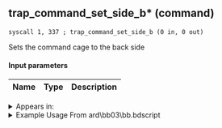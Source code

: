 ## trap_command_set_side_b* (command)

`syscall 1, 337 ; trap_command_set_side_b (0 in, 0 out)`

Sets the command cage to the back side

#### Input parameters
| Name | Type | Description
|------|------|------------




<details>
	<summary>Appears in:</summary>
| filename | Entity (obj)
|----------|-------------
| ard\bb03\bb.bdscript       |           
| ard\mu00\chan.bdscript       |           
| ard\mu07\limi.bdscript       |           
| msn\HB13_MS902\hb13.bdscript       |           

</details>

<details>
	<summary>Example Usage From ard\bb03\bb.bdscript</summary>
```
TR3:
 pushImm 39
 syscall 0, 59 ; trap_saveflag_check (1 in, 1 out)
 eqz 
 jz L56
 syscall 1, 337 ; trap_command_set_side_b (0 in, 0 out)
 pushImm 38
 syscall 0, 59 ; trap_saveflag_check (1 in, 1 out)
 eqz 
 jz L39
 pushImm 17627
 syscall 1, 296 ; trap_tutorial_open (1 in, 0 out)
 jmp L44
```
</details>


